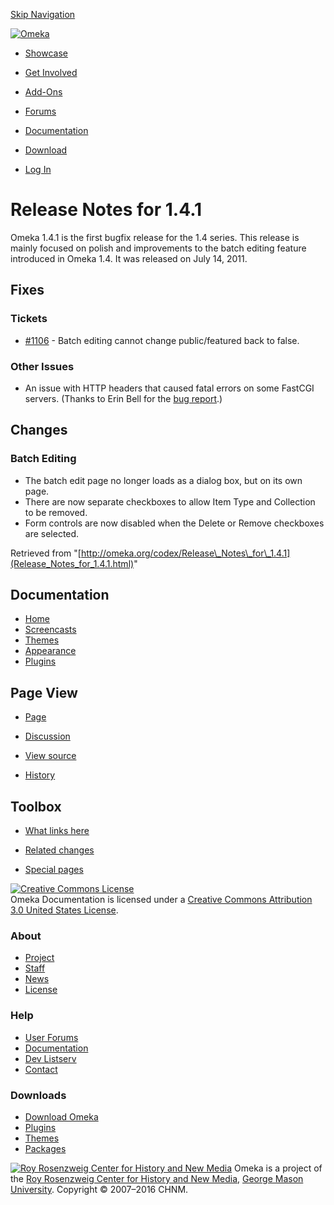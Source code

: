 <div id="wrap">

[Skip Navigation](Release_Notes_for_1.4.1.html#content)
<div id="header">

<div class="padding">

<span
id="logo">[![Omeka](http://omeka.org/ui/i/logo-horizontal-288px.gif)](../index.html)</span>
<div id="search-form">

</div>

-   <div id="nav-showcase">

    </div>

    [Showcase](../showcase.1.html)
-   <div id="nav-involved">

    </div>

    [Get Involved](../index.html%3Fp=124.html)
-   <div id="nav-addons">

    </div>

    [Add-Ons](../add-ons.1.html)
-   <div id="nav-forums">

    </div>

    [Forums](../forums/topic/mysqli-stmt.bind-result.html)
-   <div id="nav-documentation">

    </div>

    [Documentation](http://omeka.org/codex/)
-   <div id="nav-download">

    </div>

    [Download](../download.1.html)

</div>

</div>

<div id="content">

<div class="padding">

<div id="user-meta">

-   <div id="pt-login">

    </div>

    [Log
    In](http://omeka.org/c/index.php?title=Special:UserLogin&returnto=Release%20Notes%20for%201.4.1)

</div>

Release Notes for 1.4.1
=======================

<div id="primary">

Omeka 1.4.1 is the first bugfix release for the 1.4 series. This release
is mainly focused on polish and improvements to the batch editing
feature introduced in Omeka 1.4. It was released on July 14, 2011.

<span id="Fixes" class="mw-headline"> Fixes </span>
---------------------------------------------------

### <span id="Tickets" class="mw-headline"> Tickets </span>

-   [\#1106](https://omeka.org/trac/ticket/1106) - Batch editing cannot
    change public/featured back to false.

### <span id="Other_Issues" class="mw-headline"> Other Issues </span>

-   An issue with HTTP headers that caused fatal errors on some
    FastCGI servers. (Thanks to Erin Bell for the [bug
    report](../forums/topic/upgrade-to-14-caused-500-errors-on-some-pages.html).)

<span id="Changes" class="mw-headline"> Changes </span>
-------------------------------------------------------

### <span id="Batch_Editing" class="mw-headline"> Batch Editing </span>

-   The batch edit page no longer loads as a dialog box, but on its
    own page.
-   There are now separate checkboxes to allow Item Type and Collection
    to be removed.
-   Form controls are now disabled when the Delete or Remove checkboxes
    are selected.

<div class="printfooter">

Retrieved from
"[http://omeka.org/codex/Release\_Notes\_for\_1.4.1](Release_Notes_for_1.4.1.html)"

</div>

<div id="catlinks" class="catlinks catlinks-allhidden">

</div>

</div>

<div id="secondary">

<div class="portlet">

Documentation
-------------

-   [Home](http://omeka.org/codex/)
-   [Screencasts](http://omeka.org/codex/Screencasts)
-   [Themes](http://omeka.org/codex/Managing_Themes_2.0)
-   [Appearance](http://omeka.org/codex/Managing_Appearance_2.0)
-   [Plugins](http://omeka.org/codex/Plugins2.0)

</div>

<div class="portlet">

Page View
---------

-   <div id="nav-page">

    </div>

    [Page](Release_Notes_for_1.4.1.html)
-   <div id="nav-discussion">

    </div>

    [Discussion](http://omeka.org/c/index.php?title=Talk:Release_Notes_for_1.4.1&action=edit&redlink=1)
-   <div id="nav-view_source">

    </div>

    [View
    source](http://omeka.org/c/index.php?title=Release_Notes_for_1.4.1&action=edit)
-   <div id="nav-history">

    </div>

    [History](http://omeka.org/c/index.php?title=Release_Notes_for_1.4.1&action=history)

</div>

<div id="wiki-toolbox" class="portlet">

Toolbox
-------

-   <div id="t-whatlinkshere">

    </div>

    [What links
    here](Special:WhatLinksHere/Release_Notes_for_1.4.1.html)
-   <div id="t-recentchangeslinked">

    </div>

    [Related
    changes](Special:RecentChangesLinked/Release_Notes_for_1.4.1.html)
-   <div id="t-specialpages">

    </div>

    [Special pages](http://omeka.org/codex/Special:SpecialPages)

</div>

[![Creative Commons
License](https://i.creativecommons.org/l/by/3.0/us/88x31.png)](http://creativecommons.org/licenses/by/3.0/us/)\
Omeka Documentation is licensed under a [Creative Commons Attribution
3.0 United States
License](http://creativecommons.org/licenses/by/3.0/us/).

</div>

</div>

</div>

<div id="footer">

<div class="padding">

<div id="sitemap">

<div class="section">

### About

-   [Project](../index.html%3Fp=2.html)
-   [Staff](../index.html%3Fp=3.html)
-   [News](../blog.1.html)
-   [License](http://www.gnu.org/copyleft/gpl.html)

</div>

<div class="section">

### Help

-   [User Forums](../forums/topic/mysqli-stmt.bind-result.html)
-   [Documentation](http://omeka.org/codex/)
-   [Dev Listserv](http://groups.google.com/group/omeka-dev)
-   [Contact](http://omeka.org/contact/)

</div>

<div class="section">

### Downloads

-   [Download Omeka](../download.1.html)
-   [Plugins](../plugins.html)
-   [Themes](../download/themes/index.html)
-   [Packages](../index.html%3Fp=222.html)

</div>

</div>

<div id="chnm-meta">

<span id="chnm-logo">[![Roy Rosenzweig Center for History and New
Media](http://omeka.org/ui/i/rrchnm-logo-regular.gif)](http://chnm.gmu.edu)</span>
Omeka is a project of the [Roy Rosenzweig Center for History and New
Media](http://chnm.gmu.edu), [George Mason
University](http://www.gmu.edu). Copyright © 2007–2016 CHNM.

</div>

</div>

</div>

</div>
